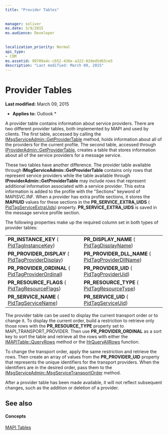 ```yaml
---
title: "Provider Tables"
 
 
manager: soliver
ms.date: 3/9/2015
ms.audience: Developer
 
 
localization_priority: Normal
api_type:
- COM
ms.assetid: 99709a4c-cb52-436e-a322-02ded5d65ce5
description: "Last modified: March 09, 2015"
---
```


# Provider Tables

 **Last modified:** March 09, 2015 
  
 * **Applies to:** Outlook * 
  
A provider table contains information about service providers. There are two different provider tables, both implemented by MAPI and used by clients. The first table, accessed by calling the [IMsgServiceAdmin::GetProviderTable](imsgserviceadmin-getprovidertable.md) method, holds information about all of the providers for the current profile. The second table, accessed through [IProviderAdmin::GetProviderTable](iprovideradmin-getprovidertable.md), creates a table that stores information about all of the service providers for a message service.
  
These two tables have another difference. The provider table available through **IMsgServiceAdmin::GetProviderTable** contains only rows that represent service providers while the table available through **IProviderAdmin::GetProviderTable** may include rows that represent additional information associated with a service provider. This extra information is added to the profile with the "Sections" keyword of MAPISVC.INF. When a provider has extra profile sections, it stores the **MAPIUID** values for these sections in the **PR_SERVICE_EXTRA_UIDS** ( [PidTagServiceExtraUids](pidtagserviceextrauids-canonical-property.md)) property. **PR_SERVICE_EXTRA_UIDS** is saved in the message service profile section. 
  
The following properties make up the required column set in both types of provider tables:
  
|||
|:-----|:-----|
|**PR_INSTANCE_KEY** ( [PidTagInstanceKey](pidtaginstancekey-canonical-property.md))  <br/> |**PR_DISPLAY_NAME** ( [PidTagDisplayName](pidtagdisplayname-canonical-property.md))  <br/> |
|**PR_PROVIDER_DISPLAY** ( [PidTagProviderDisplay](pidtagproviderdisplay-canonical-property.md))  <br/> |**PR_PROVIDER_DLL_NAME** ( [PidTagProviderDllName](pidtagproviderdllname-canonical-property.md))  <br/> |
|**PR_PROVIDER_ORDINAL** ( [PidTagProviderOrdinal](pidtagproviderordinal-canonical-property.md))  <br/> |**PR_PROVIDER_UID** ( [PidTagProviderUid](pidtagprovideruid-canonical-property.md))  <br/> |
|**PR_RESOURCE_FLAGS** ( [PidTagResourceFlags](pidtagresourceflags-canonical-property.md))  <br/> |**PR_RESOURCE_TYPE** ( [PidTagResourceType](pidtagresourcetype-canonical-property.md))  <br/> |
|**PR_SERVICE_NAME** ( [PidTagServiceName](pidtagservicename-canonical-property.md))  <br/> |**PR_SERVICE_UID** ( [PidTagServiceUid](pidtagserviceuid-canonical-property.md))  <br/> |
   
The provider table can be used to display the current transport order or to change it. To display the current order, build a restriction to retrieve only those rows with the **PR_RESOURCE_TYPE** property set to MAPI_TRANSPORT_PROVIDER. Then use **PR_PROVIDER_ORDINAL** as a sort key to sort the table and retrieve all the rows with either the [IMAPITable::QueryRows](imapitable-queryrows.md) method or the [HrQueryAllRows](hrqueryallrows.md) function. 
  
To change the transport order, apply the same restriction and retrieve the rows. Then create an array of values from the **PR_PROVIDER_UID** property that represents the unique identifiers for the transport providers. When the identifiers are in the desired order, pass them to the [IMsgServiceAdmin::MsgServiceTransportOrder](imsgserviceadmin-msgservicetransportorder.md) method. 
  
After a provider table has been made available, it will not reflect subsequent changes, such as the addition or deletion of a provider.
  
## See also

#### Concepts

[MAPI Tables](mapi-tables.md)

